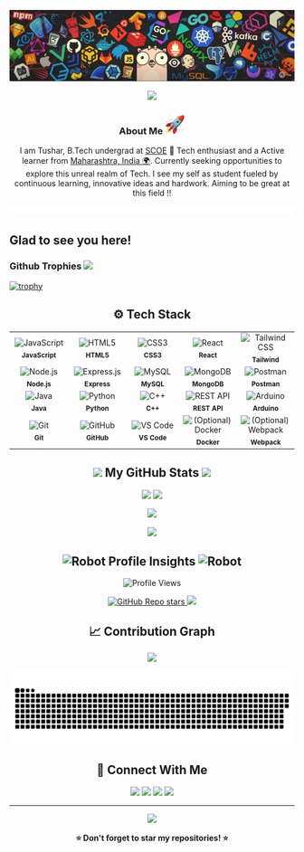 <!--Header Image --->
<p align="center">
  <img src="Assets/Photo.jpeg">
</p>

<!--Welcome Prompt --->
<div align="center">
    
<p align="center">
  <img src="https://capsule-render.vercel.app/api?type=waving&height=180&text=Tushar%20Nagare&fontSize=42&fontAlignY=35&color=gradient&customColorList=3&section=header&reversal=false&desc=Full%20Stack%20Developer%20%E2%80%A2%20Java%20%E2%80%A2%20C%2B%2B%20%E2%80%A2%20DSA&descAlignY=55&descSize=16&stroke=0&strokeWidth=0&animation=fadeIn&gradientFrom=C1E8DA&gradientTo=264E70&fontColor=0C2233" />
</p>

###  About Me  <img  src="Assets/stats.gif" height="35"/>


I am Tushar, B.Tech undergrad at [SCOE](https://sanjivanicoe.org.in/) 🔎 Tech enthusiast and a Active learner from [Maharashtra, India 🌍](https://maps.app.goo.gl/v4ZSNmDiyxSUZwAY7). Currently seeking opportunities to explore this unreal realm of Tech. I see my self as student fueled by continuous learning, innovative ideas and hardwork. Aiming to be great at this field !!




<!--<div align="center">
<img src="Assests/GradientLine.gif" align="center" style="width: 100%"/>
</div>-->

</div>
<img src="Assets/CLine.gif">
 

## Glad to see you here!

### Github Trophies <img  src="Assests/Trophy.gif" height="35"/>  

[![trophy](https://github-profile-trophy.vercel.app/?username=Tusshar123&title=Stars,Followers,Commits,Repositories,MultipleLang,PullRequest&theme=onedark&row=1&column=5)](https://github.com/ryo-ma/github-profile-trophy)


 
<!-- ====== TECH STACK ====== -->
<h2 align="center">⚙️ Tech Stack</h2>

<table align="center">
  <tr>
    <td align="center" width="110">
      <img src="https://techstack-generator.vercel.app/js-icon.svg" width="50" height="50" alt="JavaScript"/><br/>
      <sub><b>JavaScript</b></sub>
    </td>
    <td align="center" width="110">
      <img src="https://skillicons.dev/icons?i=html" width="50" height="50" alt="HTML5"/><br/>
      <sub><b>HTML5</b></sub>
    </td>
    <td align="center" width="110">
      <img src="https://skillicons.dev/icons?i=css" width="50" height="50" alt="CSS3"/><br/>
      <sub><b>CSS3</b></sub>
    </td>
    <td align="center" width="110">
      <img src="https://techstack-generator.vercel.app/react-icon.svg" width="50" height="50" alt="React"/><br/>
      <sub><b>React</b></sub>
    </td>
    <td align="center" width="110">
      <img src="https://skillicons.dev/icons?i=tailwind" width="50" height="50" alt="Tailwind CSS"/><br/>
      <sub><b>Tailwind</b></sub>
    </td>
  </tr>
  <tr>
    <td align="center" width="110">
      <img src="https://skillicons.dev/icons?i=nodejs" width="50" height="50" alt="Node.js"/><br/>
      <sub><b>Node.js</b></sub>
    </td>
    <td align="center" width="110">
      <img src="https://skillicons.dev/icons?i=express" width="50" height="50" alt="Express.js"/><br/>
      <sub><b>Express</b></sub>
    </td>
    <td align="center" width="110">
      <img src="https://techstack-generator.vercel.app/mysql-icon.svg" width="50" height="50" alt="MySQL"/><br/>
      <sub><b>MySQL</b></sub>
    </td>
    <td align="center" width="110">
      <img src="https://skillicons.dev/icons?i=mongodb" width="50" height="50" alt="MongoDB"/><br/>
      <sub><b>MongoDB</b></sub>
    </td>
    <td align="center" width="110">
      <img src="https://skillicons.dev/icons?i=postman" width="50" height="50" alt="Postman"/><br/>
      <sub><b>Postman</b></sub>
    </td>
  </tr>
  <tr>
    <td align="center" width="110">
      <img src="https://techstack-generator.vercel.app/java-icon.svg" width="50" height="50" alt="Java"/><br/>
      <sub><b>Java</b></sub>
    </td>
    <td align="center" width="110">
      <img src="https://techstack-generator.vercel.app/python-icon.svg" width="50" height="50" alt="Python"/><br/>
      <sub><b>Python</b></sub>
    </td>
    <td align="center" width="110">
      <img src="https://techstack-generator.vercel.app/cpp-icon.svg" width="50" height="50" alt="C++"/><br/>
      <sub><b>C++</b></sub>
    </td>
    <td align="center" width="110">
      <img src="https://techstack-generator.vercel.app/restapi-icon.svg" width="60" height="60" alt="REST API"/><br/>
      <sub><b>REST API</b></sub>
    </td>
    <td align="center" width="110">
      <img src="https://skillicons.dev/icons?i=arduino" width="50" height="50" alt="Arduino"/><br/>
      <sub><b>Arduino</b></sub>
    </td>
  </tr>
  <tr>
    <td align="center" width="110">
      <img src="https://skillicons.dev/icons?i=git" width="50" height="50" alt="Git"/><br/>
      <sub><b>Git</b></sub>
    </td>
    <td align="center" width="110">
      <img src="https://skillicons.dev/icons?i=github" width="50" height="50" alt="GitHub"/><br/>
      <sub><b>GitHub</b></sub>
    </td>
    <td align="center" width="110">
      <img src="https://skillicons.dev/icons?i=vscode" width="50" height="50" alt="VS Code"/><br/>
      <sub><b>VS Code</b></sub>
    </td>
    <td align="center" width="110">
      <img src="https://techstack-generator.vercel.app/docker-icon.svg" width="60" height="60" alt="(Optional) Docker"/><br/>
      <sub><b>Docker</b></sub>
    </td>
    <td align="center" width="110">
      <img src="https://techstack-generator.vercel.app/webpack-icon.svg" width="50" height="50" alt="(Optional) Webpack"/><br/>
      <sub><b>Webpack</b></sub>
    </td>
  </tr>
</table>
<h2 align="center"><img src="https://media.giphy.com/media/iY8CRBdQXODJSCERIr/giphy.gif" width="30"> My GitHub Stats <img src="https://media.giphy.com/media/iY8CRBdQXODJSCERIr/giphy.gif" width="30"></h2>

<div align=center>

<p align="center">
<img src="https://github-readme-stats-salesp07.vercel.app/api?username=Tusshar123&count_private=true&show_icons=true&title_color=00bfbf&icon_color=00bfbf&text_color=c9d1d9&bg_color=0d1117&rank_icon=github&border_radius=20&hide_border=true"  width="48%"/>
<img src="https://github-readme-streak-stats-salesp07.vercel.app/?user=Tusshar123&count_private=true&border_radius=20&ring=00bfbf&stroke=c9d1d9&background=0d1117&fire=00bfbf&currStreakNum=00bfbf&sideNums=00bfbf&datesside=00bfbf&Labelscurr=00bfbf&currStreakLabel=00bfbf&sideLabels=00bfbf&dates=c9d1d9&border=c9d1d9&hide_border=true"  width="48%"/>
</p>
  <p align="center">
<img src="https://github-readme-stats-salesp07.vercel.app/api/top-langs/?username=Tusshar123&hide=HTML&langs_count=8&layout=compact&title_color=00bfbf&icon_color=00bfbf&text_color=c9d1d9&bg_color=0d1117&border_radius=15&size_weight=0.5&count_weight=0.5&exclude_repo=github-readme-stats&hide_border=true"width="40%"/> 
</p>
<img src="Assests/CLine.gif">

<h2 align="center"><img src="Assests/Follow.gif" alt="Robot" width="45"/> Profile Insights <img src="Assests/Follow.gif" alt="Robot" width="45"/></h2>

<div id="header" align="center">
  <!-- Profile Views (Starting 50+) -->
  <img src="https://img.shields.io/badge/Profile%20Views-450-00bfbf?style=for-the-badge" alt="Profile Views"/>
</div>

<p align="center">
  <!-- GitHub Stars -->
  <a href="https://github.com/Tusshar123?tab=repositories&sort=stargazers">
    <img alt="GitHub Repo stars" src="https://img.shields.io/github/stars/Tusshar123?logo=github&style=for-the-badge&color=00bfbf&labelColor=008b8b" >
  </a>
  
  <!-- GitHub Followers -->
  <a href="https://github.com/Tusshar123?tab=followers">
    <img src="https://img.shields.io/github/followers/Tusshar123?logo=github&style=for-the-badge&color=00bfbf&labelColor=008b8b" />
  </a>
</p>


## 📈 Contribution Graph  

<p align="center">
  <img src="https://github-readme-activity-graph.vercel.app/graph?username=Tusshar123&theme=react-dark&hide_border=true&area=true" width="95%"/>
</p>

<img src="Assets/CLine.gif">

<img src="Assets/github-snake.svg">

 ## 🤝 Connect With Me  

<p align="center">
  <a href="https://www.linkedin.com/in/tushar-nagare-5a17b9287/"><img src="https://skillicons.dev/icons?i=linkedin" height="40"/></a>
  <a href="https://x.com/Tushar__3612"><img src="https://skillicons.dev/icons?i=twitter" height="40"/></a>
    <a href="mailto:tusharnagare2006@gmail.com"><img src="https://skillicons.dev/icons?i=gmail" height="40"/></a>
  <a href="https://www.instagram.com/tushar__3612/"><img src="https://skillicons.dev/icons?i=instagram" height="40"/></a>
 
</p>

---
<p align="center">
  <img src="https://raw.githubusercontent.com/andreasbm/readme/master/assets/lines/rainbow.png" width="100%"/>
</p>
<p align="center"><b>⭐ Don't forget to star my repositories! ⭐</b></p>
